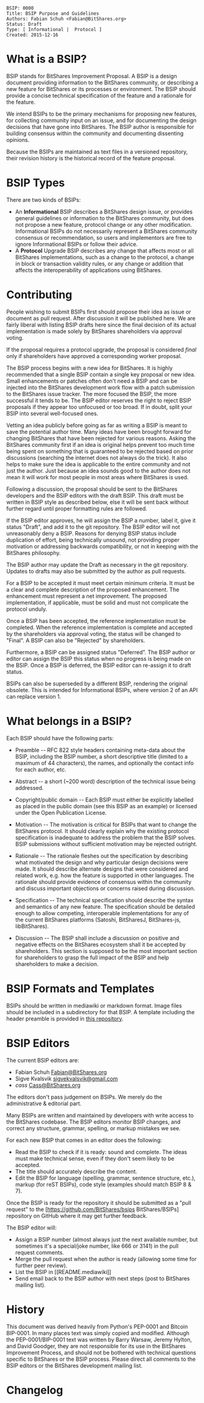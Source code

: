     BSIP: 0000
    Title: BSIP Purpose and Guidelines
    Authors: Fabian Schuh <Fabian@BitShares.org>
    Status: Draft
    Type: [ Informational |  Protocol ]
    Created: 2015-12-16

# What is a BSIP?

BSIP stands for BitShares Improvement Proposal. A BSIP is a design document
providing information to the BitShares community, or describing a new feature for
BitShares or its processes or environment. The BSIP should provide a concise
technical specification of the feature and a rationale for the feature.

We intend BSIPs to be the primary mechanisms for proposing new features, for
collecting community input on an issue, and for documenting the design decisions
that have gone into BitShares. The BSIP author is responsible for building
consensus within the community and documenting dissenting opinions.

Because the BSIPs are maintained as text files in a versioned repository, their
revision history is the historical record of the feature proposal.

# BSIP Types

There are two kinds of BSIPs:

* An **Informational** BSIP describes a BitShares design issue, or provides general
  guidelines or information to the BitShares community, but does not propose a
  new feature, protocol change or any other modification. Informational BSIPs do
  not necessarily represent a BitShares community consensus or recommendation,
  so users and implementors are free to ignore Informational BSIPs or follow
  their advice.
* A **Protocol** Upgrade BSIP describes any change that affects most or all
  BitShares implementations, such as a change to the protocol, a change in block
  or transaction validity rules, or any change or addition that affects the
  interoperability of applications using BitShares.

# Contributing

People wishing to submit BSIPs first should propose their idea as issue or
document as pull request. After discussion it will be published here. We are
fairly liberal with listing BSIP drafts here since the final decision of its
actual implementation is made solely by BitShares shareholders via approval
voting.

If the proposal requires a protocol upgrade, the proposal is considered *final*
only if shareholders have approved a corresponding worker proposal.

The BSIP process begins with a new idea for BitShares. It is highly recommended
that a single BSIP contain a single key proposal or new idea. Small enhancements
or patches often don't need a BSIP and can be injected into the BitShares
development work flow with a patch submission to the BitShares issue tracker.
The more focused the BSIP, the more successful it tends to be. The BSIP editor
reserves the right to reject BSIP proposals if they appear too unfocused or too
broad. If in doubt, split your BSIP into several well-focused ones.

Vetting an idea publicly before going as far as writing a BSIP is meant to save
the potential author time. Many ideas have been brought forward for changing
BitShares that have been rejected for various reasons. Asking the BitShares
community first if an idea is original helps prevent too much time being spent
on something that is guaranteed to be rejected based on prior discussions
(searching the internet does not always do the trick). It also helps to make
sure the idea is applicable to the entire community and not just the author.
Just because an idea sounds good to the author does not mean it will work for
most people in most areas where BitShares is used.

Following a discussion, the proposal should be sent to the BitShares developers
and the BSIP editors with the draft BSIP. This draft must be written in BSIP
style as described below, else it will be sent back without further regard until
proper formatting rules are followed.

If the BSIP editor approves, he will assign the BSIP a number, label it, give it
status "Draft", and add it to the git repository. The BSIP editor will not
unreasonably deny a BSIP. Reasons for denying BSIP status include duplication
of effort, being technically unsound, not providing proper motivation or
addressing backwards compatibility, or not in keeping with the BitShares
philosophy.

The BSIP author may update the Draft as necessary in the git repository. Updates
to drafts may also be submitted by the author as pull requests.

For a BSIP to be accepted it must meet certain minimum criteria. It must be a
clear and complete description of the proposed enhancement. The enhancement must
represent a net improvement. The proposed implementation, if applicable, must be
solid and must not complicate the protocol unduly.

Once a BSIP has been accepted, the reference implementation must be completed.
When the reference implementation is complete and accepted by the shareholders
via approval voting, the status will be changed to "Final". A BSIP can also be
"Rejected" by shareholders.

Furthermore, a BSIP can be assigned status "Deferred". The BSIP author or editor
can assign the BSIP this status when no progress is being made on the BSIP. Once
a BSIP is deferred, the BSIP editor can re-assign it to draft status.

BSIPs can also be superseded by a different BSIP, rendering the original
obsolete. This is intended for Informational BSIPs, where version 2 of an API
can replace version 1.

# What belongs in a BSIP?

Each BSIP should have the following parts:

* Preamble -- RFC 822 style headers containing meta-data about the BSIP,
  including the BSIP number, a short descriptive title (limited to a maximum of
  44 characters), the names, and optionally the contact info for each author,
  etc.

* Abstract -- a short (~200 word) description of the technical issue being
  addressed.

* Copyright/public domain -- Each BSIP must either be explicitly labelled as
  placed in the public domain (see this BSIP as an example) or licensed under
  the Open Publication License.

* Motivation -- The motivation is critical for BSIPs that want to change the
  BitShares protocol. It should clearly explain why the existing protocol
  specification is inadequate to address the problem that the BSIP solves. BSIP
  submissions without sufficient motivation may be rejected outright.

* Rationale -- The rationale fleshes out the specification by describing what
  motivated the design and why particular design decisions were made. It should
  describe alternate designs that were considered and related work, e.g. how the
  feature is supported in other languages. The rationale should provide evidence
  of consensus within the community and discuss important objections or concerns
  raised during discussion.

* Specification -- The technical specification should describe the syntax and
  semantics of any new feature. The specification should be detailed enough to
  allow competing, interoperable implementations for any of the current
  BitShares platforms (Satoshi, BitSharesJ, BitShares-js, libBitShares).

* Discussion -- The BSIP shall include a discussion on positive and negative
  effects on the BitShares ecosystem shall it be accepted by shareholders. This
  section is supposed to be the most important section for shareholders to grasp
  the full impact of the BSIP and help shareholders to make a decision.

# BSIP Formats and Templates

BSIPs should be written in mediawiki or markdown format. Image files should be
included in a subdirectory for that BSIP. A template including the header
preamble is provided in [this repository](BSIPs-Template.md).

# BSIP Editors

The current BSIP editors are:

 * Fabian Schuh <Fabian@BitShares.org>
 * Sigve Kvalsvik <sigvekvalsvik@gmail.com>
 * *cass* <Cass@BitShares.org>

The editors don't pass judgement on BSIPs. We merely do the administrative &
editorial part.

Many BSIPs are written and maintained by developers with write access to the
BitShares codebase. The BSIP editors monitor BSIP changes, and correct any
structure, grammar, spelling, or markup mistakes we see.

For each new BSIP that comes in an editor does the following:

* Read the BSIP to check if it is ready: sound and complete. The ideas must make
  technical sense, even if they don't seem likely to be accepted.
* The title should accurately describe the content.
* Edit the BSIP for language (spelling, grammar, sentence structure, etc.),
  markup (for reST BSIPs), code style (examples should match BSIP 8 & 7).

Once the BSIP is ready for the repository it should be submitted as a "pull
request" to the [https://github.com/BitShares/bsips BitShares/BSIPs] repository
on GitHub where it may get further feedback.

The BSIP editor will:

* Assign a BSIP number (almost always just the next available number, but
  sometimes it's a special/joke number, like 666 or 3141) in the pull request
  comments.
* Merge the pull request when the author is ready (allowing some time for
  further peer review).
* List the BSIP in [[README.mediawiki]]
* Send email back to the BSIP author with next steps (post to BitShares mailing
  list).

# History

This document was derived heavily from Python's PEP-0001 and Bitcoin BIP-0001.
In many places text was simply copied and modified. Although the
PEP-0001/BIP-0001 text was written by Barry Warsaw, Jeremy Hylton, and David
Goodger, they are not responsible for its use in the BitShares Improvement
Process, and should not be bothered with technical questions specific to
BitShares or the BSIP process. Please direct all comments to the BSIP editors
or the BitShares development mailing list.

# Changelog
